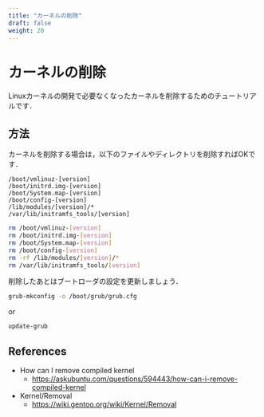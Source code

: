 ```yaml
---
title: "カーネルの削除"
draft: false
weight: 20
---
```


# カーネルの削除

Linuxカーネルの開発で必要なくなったカーネルを削除するためのチュートリアルです．

## 方法

カーネルを削除する場合は，以下のファイルやディレクトリを削除すればOKです．

```text
/boot/vmlinuz-[version]
/boot/initrd.img-[version]
/boot/System.map-[version]
/boot/config-[version]
/lib/modules/[version]/*
/var/lib/initramfs_tools/[version]
```

```sh
rm /boot/vmlinuz-[version]
rm /boot/initrd.img-[version]
rm /boot/System.map-[version]
rm /boot/config-[version]
rm -rf /lib/modules/[version]/*
rm /var/lib/initramfs_tools/[version]
```

削除したあとはブートローダの設定を更新しましょう．

```sh
grub-mkconfig -o /boot/grub/grub.cfg
```

or

```sh
update-grub
```

## References

- How can I remove compiled kernel
  - https://askubuntu.com/questions/594443/how-can-i-remove-compiled-kernel
- Kernel/Removal
  - https://wiki.gentoo.org/wiki/Kernel/Removal
